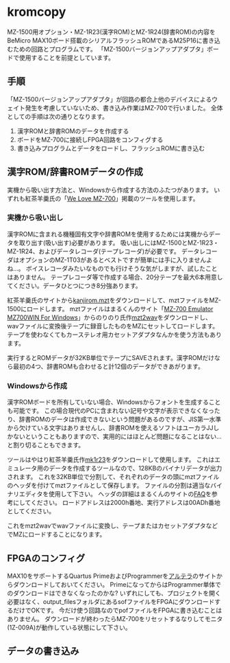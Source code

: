 # kromcopy
MZ-1500用オプション・MZ-1R23(漢字ROM)とMZ-1R24(辞書ROM)の内容をBeMicro MAX10ボード搭載のシリアルフラッシュROMであるM25P16に書き込むための回路とプログラムです。
「MZ-1500バージョンアップアダプタ」ボードで使用することを前提としています。
## 手順
「MZ-1500バージョンアップアダプタ」が回路の都合上他のデバイスによるウェイト発生を考慮していないため、書き込み作業はMZ-700で行いました。
全体としての手順は次の通りとなります。

1. 漢字ROMと辞書ROMのデータを作成する
2. ボードをMZ-700に接続しFPGA回路をコンフィグする
3. 書き込みプログラムとデータをロードし、フラッシュROMに書き込む

## 漢字ROM/辞書ROMデータの作成
実機から吸い出す方法と、Windowsから作成する方法のふたつがあります。
いずれも紅茶羊羹氏の「[We Love MZ-700](http://www.maroon.dti.ne.jp/youkan/mz700/)」掲載のツールを使用します。
### 実機から吸い出し
漢字ROMに含まれる機種固有文字や辞書ROMを使用するためには実機からデータを取り出す(吸い出す)必要があります。
吸い出しにはMZ-1500とMZ-1R23・MZ-1R24、およびデータレコーダ(テープレコーダ)が必要です。
データレコーダはオプションのMZ-1T03があるとベストですが簡単には手に入りませんよね…。
ボイスレコーダみたいなものでも行けそうな気がしますが、試したことはありません。
テープレコーダ等で作成する場合、20分テープを最大6本用意してください。データひとつにつき8分強あります。

紅茶羊羹氏のサイトから[kanjirom.mzt](http://www.maroon.dti.ne.jp/youkan/mz700/kanjirom.zip)をダウンロードして、mztファイルをMZ-1500にロードします。
mztファイルはまるくんのサイト「[MZ-700 Emulator MZ700WIN For Windows](http://retropc.net/mz-memories/mz700/)」からのりのり氏作[mzt2wav](http://retropc.net/mz-memories/mz700/arc/mzt2wav.lzh)をダウンロードし、wavファイルに変換後テープに録音したものをMZにセットしてロードします。
テープを使わなくてもカーステレオ用カセットアダプタなんかを使う方法もあります。

実行するとROMデータが32KB単位でテープにSAVEされます。漢字ROMだけなら最初の4つ、辞書ROMも合わせると計12個のデータができあがります。
### Windowsから作成
漢字ROMボードを所有していない場合、Windowsからフォントを生成することも可能です。
この場合現代のPCに含まれない記号や文字が表示できなくなったり、辞書ROMのデータは作成できないという問題があるのですが、JIS第一水準から欠けている文字はありませんし、辞書ROMを使えるソフトはユーカラJJしかないということもありますので、実用的にはほとんど問題になることはない…と割り切ることもできます。

ツールはやはり紅茶羊羹氏作[mk1r23](http://www.maroon.dti.ne.jp/youkan/mz700/mk1r23.zip)をダウンロードして使用します。
これはエミュレータ用のデータを作成するツールなので、128KBのバイナリデータが出力されます。
これを32KB単位で分割して、それぞれのデータの頭にmztファイルのヘッダを付けてmztファイルとして保存します。
ファイルの分割は適当なバイナリエディタを使用して下さい。
ヘッダの詳細はまるくんのサイトの[FAQ](http://retropc.net/mz-memories/mz700/mz700faq.html#q03-01)を参考にしてください。
ロードアドレスは2000h番地、実行アドレスは00ADh番地としてください。

これをmzt2wavでwavファイルに変換し、テープまたはカセットアダプタなどでMZにロードすることになります。
## FPGAのコンフィグ
MAX10をサポートするQuartus PrimeおよびProgrammerを[アルテラ](https://www.altera.co.jp/)のサイトからダウンロードしておいてください。
PrimeになってからはProgrammer単体でのダウンロードはできなくなったのかな?
いずれにしても、プロジェクトを開く必要はなく、output_filesフォルダにあるsofファイルをFPGAにダウンロードするだけでOKです。
今だけ使う回路なのでpofファイルをFPGAに書き込むことはありません。
ダウンロードが終わったらMZ-700をリセットするなりしてモニタ(1Z-009A)が動作している状態にして下さい。
## データの書き込み
